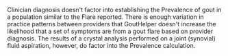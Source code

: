 Clinician diagnosis doesn't factor into establishing the Prevalence of gout in a population similar to the Flare reported. There is enough variation in practice patterns between providers that
GoutHelper doesn't increase the likelihood that a set of symptoms are from a gout flare based on provider diagnosis. The results of a crystal analysis performed on a joint (synovial) fluid aspiration, however, do factor into the Prevalence calculation.

